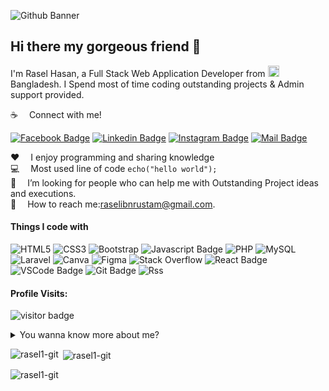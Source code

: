 ![Github Banner](https://i.postimg.cc/26yqZd7V/Blue-and-Violet-Simple-Fashion-Linked-In-Banner-1.png)

## Hi there my gorgeous friend 👋

I'm Rasel Hasan, a Full Stack Web Application Developer from <img src="https://i.postimg.cc/PJ5fvdbh/1024px-Flag-of-Bangladesh-svg.png" width="18"/> Bangladesh. I Spend most of time coding outstanding projects & Admin support provided.

:coffee: &emsp;Connect with me!

[![Facebook Badge](https://img.shields.io/badge/Facebook-1877F2?style=for-the-badge&logo=facebook&logoColor=white)](https://www.facebook.com/raselibnrustam75/) [![Linkedin Badge](https://img.shields.io/badge/LinkedIn-0077B5?style=for-the-badge&logo=linkedin&logoColor=white)](https://www.linkedin.com/in/raselibnrustam75/) [![Instagram Badge](https://img.shields.io/badge/Instagram-E4405F?style=for-the-badge&logo=instagram&logoColor=white)](https://www.instagram.com/raselibnrustam75/) [![Mail Badge](https://img.shields.io/badge/Gmail-D14836?style=for-the-badge&logo=gmail&logoColor=white)](mailto:raselibnrustam@gmail.com
)

:hearts: &emsp;I enjoy programming and sharing knowledge <br/>
:computer: &emsp;Most used line of code `echo("hello world");` <br/>
🤔 &emsp;I’m looking for people who can help me with Outstanding Project ideas and executions.<br/>
:e-mail: &emsp;How to reach me:raselibnrustam@gmail.com.<br/>


#### Things I code with

![HTML5](https://img.shields.io/badge/html5-%23E34F26.svg?style=for-the-badge&logo=html5&logoColor=white) ![CSS3](https://img.shields.io/badge/css3-%231572B6.svg?style=for-the-badge&logo=css3&logoColor=white) ![Bootstrap](https://img.shields.io/badge/bootstrap-%23563D7C.svg?style=for-the-badge&logo=bootstrap&logoColor=white) ![Javascript Badge](https://img.shields.io/badge/-Javascript-F0DB4F?style=for-the-badge&labelColor=black&logo=javascript&logoColor=F0DB4F) ![PHP](https://img.shields.io/badge/php-%23777BB4.svg?style=for-the-badge&logo=php&logoColor=white) ![MySQL](https://img.shields.io/badge/mysql-%2300f.svg?style=for-the-badge&logo=mysql&logoColor=white)  ![Laravel](https://img.shields.io/badge/laravel-%23FF2D20.svg?style=for-the-badge&logo=laravel&logoColor=white) ![Canva](https://img.shields.io/badge/Canva-%2300C4CC.svg?style=for-the-badge&logo=Canva&logoColor=white) ![Figma](https://img.shields.io/badge/figma-%23F24E1E.svg?style=for-the-badge&logo=figma&logoColor=white) ![Stack Overflow](https://img.shields.io/badge/-Stackoverflow-FE7A16?style=for-the-badge&logo=stack-overflow&logoColor=white) ![React Badge](https://img.shields.io/badge/-React-61DBFB?style=for-the-badge&labelColor=black&logo=react&logoColor=61DBFB) ![VSCode Badge](https://img.shields.io/badge/Visual_Studio-5C2D91?style=for-the-badge&logo=visual%20studio&logoColor=white) ![Git Badge](https://img.shields.io/badge/Git-F05032?style=for-the-badge&logo=git&logoColor=white) ![Rss](https://img.shields.io/badge/rss-F88900?style=for-the-badge&logo=rss&logoColor=white)






#### Profile Visits:
![visitor badge](https://visitor-badge.glitch.me/badge?page_id=rasel1-git.visitor-badge&left_color=red&right_color=green) 

<details>
<summary>
  You wanna know more about me?
</summary>

<br >

I love sharing knowledge and putting tutorials, courses and posts together for helping other developers.


#### Github Stats
[
	https://github-readme-activity-graph.cyclic.app/graph?username=rasel1-gi}](https://github-profile-summary-cards.vercel.app/api/cards/profile-details?username=rasel1-git)

</details>


<p><img align="left" src="https://github-readme-stats.vercel.app/api/top-langs?username=rasel1-git&show_icons=true&locale=en&layout=compact" alt="rasel1-git" /></p>

<p>&nbsp;<img align="center" src="https://github-readme-stats.vercel.app/api?username=rasel1-git&show_icons=true&locale=en" alt="rasel1-git" /></p>

<p><img align="center" src="https://github-readme-streak-stats.herokuapp.com/?user=rasel1-git&" alt="rasel1-git" /></p>
